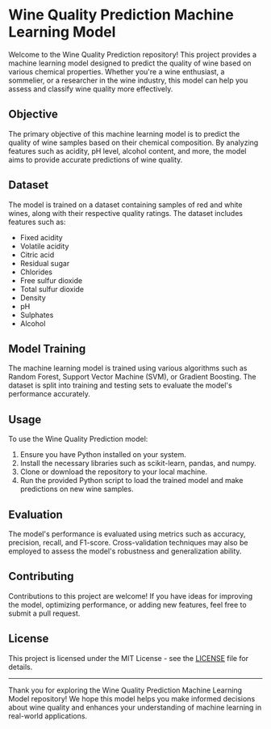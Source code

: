 # Wine Quality Prediction Machine Learning Model

Welcome to the Wine Quality Prediction repository! This project provides a machine learning model designed to predict the quality of wine based on various chemical properties. Whether you're a wine enthusiast, a sommelier, or a researcher in the wine industry, this model can help you assess and classify wine quality more effectively.

## Objective

The primary objective of this machine learning model is to predict the quality of wine samples based on their chemical composition. By analyzing features such as acidity, pH level, alcohol content, and more, the model aims to provide accurate predictions of wine quality.

## Dataset

The model is trained on a dataset containing samples of red and white wines, along with their respective quality ratings. The dataset includes features such as:
- Fixed acidity
- Volatile acidity
- Citric acid
- Residual sugar
- Chlorides
- Free sulfur dioxide
- Total sulfur dioxide
- Density
- pH
- Sulphates
- Alcohol

## Model Training

The machine learning model is trained using various algorithms such as Random Forest, Support Vector Machine (SVM), or Gradient Boosting. The dataset is split into training and testing sets to evaluate the model's performance accurately.

## Usage

To use the Wine Quality Prediction model:
1. Ensure you have Python installed on your system.
2. Install the necessary libraries such as scikit-learn, pandas, and numpy.
3. Clone or download the repository to your local machine.
4. Run the provided Python script to load the trained model and make predictions on new wine samples.

## Evaluation

The model's performance is evaluated using metrics such as accuracy, precision, recall, and F1-score. Cross-validation techniques may also be employed to assess the model's robustness and generalization ability.

## Contributing

Contributions to this project are welcome! If you have ideas for improving the model, optimizing performance, or adding new features, feel free to submit a pull request.

## License

This project is licensed under the MIT License - see the [LICENSE](LICENSE) file for details.

---

Thank you for exploring the Wine Quality Prediction Machine Learning Model repository! We hope this model helps you make informed decisions about wine quality and enhances your understanding of machine learning in real-world applications.
